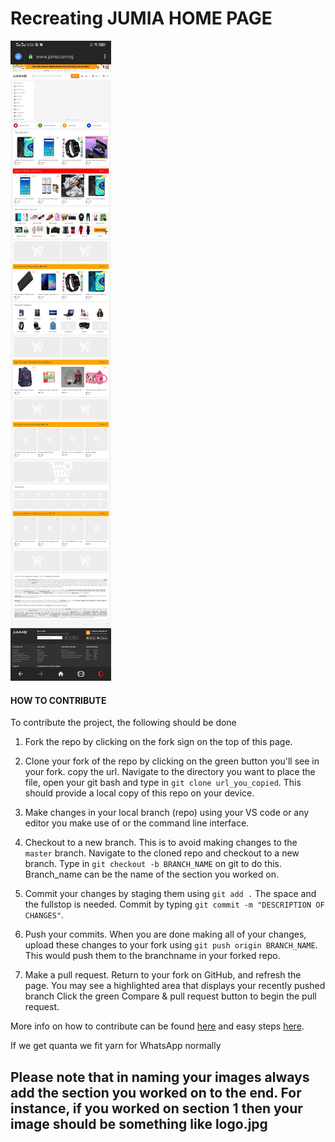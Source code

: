 # Recreating JUMIA HOME PAGE

<img src="assets/images/homePageScreenShot.jpg" alt="homepage screenshot" style="zoom:100%">

#### HOW TO CONTRIBUTE 

To contribute the project, the following should be done 
1. Fork the repo by clicking on the fork sign on the top of this page.

2. Clone your fork of the repo by clicking on the green button you'll see in your fork. copy the url. Navigate to the directory you want to place the file,
open your git bash and type in `git clone url_you_copied`. This should provide a local copy of this repo on your device.

3. Make changes in your local branch (repo) using your VS code or any editor you make use of or the command line interface.

4. Checkout to a new branch. This is to avoid making changes to the `master` branch.
Navigate to the cloned repo and checkout to a new branch. Type in  `git checkout -b BRANCH_NAME` on git to do this. Branch_name can be the name of the section you worked on.

5. Commit your changes by staging them using `git add .` The space and the fullstop is needed.
Commit by typing `git commit -m "DESCRIPTION OF CHANGES"`. 

6. Push your commits. When you are done making all of your changes, upload these changes to your fork using `git push origin BRANCH_NAME`.
This would push them to the branchname in your forked repo. 

7. Make a pull request. 
Return to your fork on GitHub, and refresh the page. You may see a highlighted area that displays your recently pushed branch
Click the green Compare & pull request button to begin the pull request.

More info on how to contribute can be found [here](https://www.dataschool.io/how-to-contribute-on-github/) and easy steps [here](https://drupal.gatech.edu/handbook/using-pull-requests-forks). 

If we get quanta we fit yarn for WhatsApp normally 

## Please note that in naming your images always add the section you worked on to the end. For instance, if you worked on section 1 then your image should be something like logo.jpg


